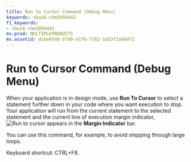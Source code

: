 ```yaml
---
title: Run to Cursor Command (Debug Menu)
keywords: vbui6.chm2056442
f1_keywords:
- vbui6.chm2056442
ms.prod: MULTIPLEPRODUCTS
ms.assetid: dcbe0feb-57d0-e1f6-f782-1d33f2a9b4f2
---
```



# Run to Cursor Command (Debug Menu)

When your application is in design mode, use  **Run To Cursor** to select a statement further down in your code where you want execution to stop. Your application will run from the current statement to the selected statement and the current line of execution margin indicator,
![Run to cursor](images/wcurline_ZA01201810.gif) appears in the **Margin Indicator** bar.

You can use this command, for example, to avoid stepping through large loops.

Keyboard shortcut: CTRL+F8.


